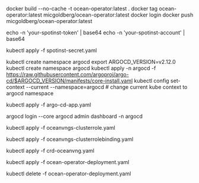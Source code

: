 docker build --no-cache -t ocean-operator:latest .
docker tag ocean-operator:latest micgoldberg/ocean-operator:latest
docker login
docker push micgoldberg/ocean-operator:latest

echo -n 'your-spotinst-token' | base64
echo -n 'your-spotinst-account' | base64

kubectl apply -f spotinst-secret.yaml


kubectl create namespace argocd
export ARGOCD_VERSION=v2.12.0
kubectl create namespace argocd
kubectl apply -n argocd -f https://raw.githubusercontent.com/argoproj/argo-cd/$ARGOCD_VERSION/manifests/core-install.yaml
kubectl config set-context --current --namespace=argocd # change current kube context to argocd namespace

kubectl apply -f argo-cd-app.yaml

argocd login --core
argocd admin dashboard -n argocd

kubectl apply -f oceanvngs-clusterrole.yaml

kubectl apply -f oceanvngs-clusterrolebinding.yaml

kubectl apply -f crd-oceanvng.yaml

kubectl apply -f ocean-operator-deployment.yaml




kubectl delete -f ocean-operator-deployment.yaml
